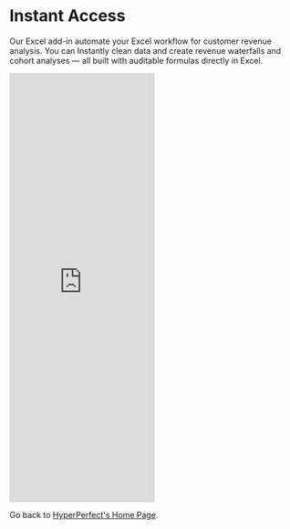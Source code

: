 
# Instant Access

Our Excel add-in automate your Excel workflow for customer revenue analysis.  You can Instantly clean data and create revenue waterfalls and cohort analyses — all built with auditable formulas directly in Excel.


<iframe class="airtable-embed" src="https://airtable.com/embed/appqbBPLB46bgiFlK/pagZ9dHXhl0jBwfaf/form" frameborder="0" onmousewheel="" width="50%" height="750" style="background: transparent; border: 1px solid #ccc;"></iframe>




Go back to [HyperPerfect's Home Page](https://www.hyperperfect.ai/).

